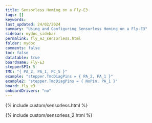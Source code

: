 ```yaml
---
title: Sensorless Homing on a Fly-E3
tags: []
keywords: 
last_updated: 24/02/2024
summary: "Using and Configuring Sensorless Homing on a Fly-E3"
sidebar: mydoc_sidebar
permalink: fly_e3_sensorless.html
folder: mydoc
comments: false
toc: false
datatable: true
boardname: Fly-E3
stepperSPI: 5
TMC: "{ PA_2, PA_1, PC_5 }"
example: "stepper.TmcDiagPins = { PA_2, PA_1 }"
example2: "stepper.TmcDiagPins = { NoPin, PA_1 }"
board: fly_e3
onboardDrivers: "no"
---
```


{% include custom/sensorless.html %}

{% include custom/sensorless_2.html %}
